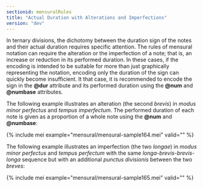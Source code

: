 ```yaml
---
sectionid: mensuralRules
title: "Actual Duration with Alterations and Imperfections"
version: "dev"
---
```


In ternary divisions, the dichotomy between the duration sign of the notes and their actual duration requires specific attention. The rules of mensural notation can require the alteration or the imperfection of a note; that is, an increase or reduction in its performed duration. In these cases, if the encoding is intended to be suitable for more than just graphically representing the notation, encoding only the duration of the sign can quickly become insufficient. It that case, it is recommended to encode the sign in the **@dur** attribute and its performed duration using the **@num** and **@numbase** attributes.

The following example illustrates an alteration (the second *brevis*) in *modus minor perfectus* and *tempus imperfectum*. The performed duration of each note is given as a proportion of a whole note using the **@num** and **@numbase**:

{% include mei example="mensural/mensural-sample164.mei" valid="" %}

The following example illustrates an imperfection (the two *longae*) in *modus minor perfectus* and *tempus perfectum* with the same *longa*-*brevis*-*brevis*-*longa* sequence but with an additional *punctus divisionis* between the two *breves*:

{% include mei example="mensural/mensural-sample165.mei" valid="" %}
